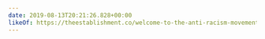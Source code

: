 ```yaml
---
date: 2019-08-13T20:21:26.828+00:00
likeOf: https://theestablishment.co/welcome-to-the-anti-racism-movement-heres-what-you-ve-missed-711089cb7d34/
---
```

